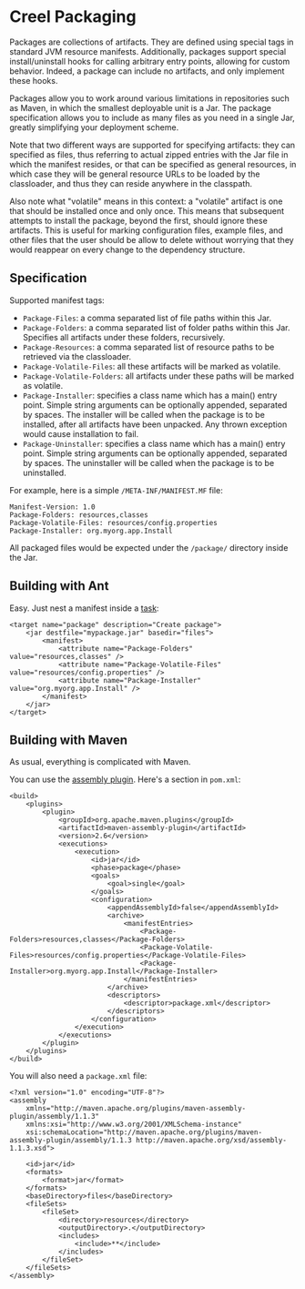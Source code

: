 Creel Packaging
===============

Packages are collections of artifacts. They are defined using special tags in standard JVM resource manifests. Additionally, packages support special install/uninstall hooks for calling arbitrary entry points, allowing for custom behavior. Indeed, a package can include no artifacts, and only implement these hooks.

Packages allow you to work around various limitations in repositories such as Maven, in which the smallest deployable unit is a Jar. The package specification allows you to include as many files as you need in a single Jar, greatly simplifying your deployment scheme.

Note that two different ways are supported for specifying artifacts: they can specified as files, thus referring to actual zipped entries with the Jar file in which the manifest resides, or that can be specified as general resources, in which case they will be general resource URLs to be loaded by the classloader, and thus they can reside anywhere in the classpath.

Also note what "volatile" means in this context: a "volatile" artifact is one that should be installed once and only once. This means that subsequent attempts to install the package, beyond the first, should ignore these artifacts. This is useful for marking configuration files, example files, and other files that the user should be allow to delete without worrying that they would reappear on every change to the dependency structure.


Specification
-------------

Supported manifest tags:

* `Package-Files`: a comma separated list of file paths within this Jar.
* `Package-Folders`: a comma separated list of folder paths within this Jar. Specifies all artifacts under these folders, recursively.
* `Package-Resources`: a comma separated list of resource paths to be retrieved via the classloader.
* `Package-Volatile-Files`: all these artifacts will be marked as volatile.
* `Package-Volatile-Folders`: all artifacts under these paths will be marked as volatile.
* `Package-Installer`: specifies a class name which has a main() entry point. Simple string arguments can be optionally appended, separated by spaces. The installer will be called when the package is to be installed, after all artifacts have been unpacked. Any thrown exception would cause installation to fail.
* `Package-Uninstaller`: specifies a class name which has a main() entry point. Simple string arguments can be optionally appended, separated by spaces. The uninstaller will be called when the package is to be uninstalled.

For example, here is a simple `/META-INF/MANIFEST.MF` file:

    Manifest-Version: 1.0
    Package-Folders: resources,classes
    Package-Volatile-Files: resources/config.properties
    Package-Installer: org.myorg.app.Install

All packaged files would be expected under the `/package/` directory inside the Jar.


Building with Ant
-----------------

Easy. Just nest a manifest inside a [<jar> task](https://ant.apache.org/manual/Tasks/jar.html):

    <target name="package" description="Create package">
        <jar destfile="mypackage.jar" basedir="files">
            <manifest>
                <attribute name="Package-Folders" value="resources,classes" />
                <attribute name="Package-Volatile-Files" value="resources/config.properties" />
                <attribute name="Package-Installer" value="org.myorg.app.Install" />
            </manifest>
        </jar>
    </target>


Building with Maven
-------------------

As usual, everything is complicated with Maven.

You can use the [assembly plugin](http://maven.apache.org/plugins/maven-assembly-plugin/). Here's a section in `pom.xml`:

    <build>
        <plugins>
            <plugin>
                <groupId>org.apache.maven.plugins</groupId>
                <artifactId>maven-assembly-plugin</artifactId>
                <version>2.6</version>
                <executions>
                    <execution>
                        <id>jar</id>
                        <phase>package</phase>
                        <goals>
                            <goal>single</goal>
                        </goals>
                        <configuration>
                            <appendAssemblyId>false</appendAssemblyId>
                            <archive>
                                <manifestEntries>
                                    <Package-Folders>resources,classes</Package-Folders>
                                    <Package-Volatile-Files>resources/config.properties</Package-Volatile-Files>
                                    <Package-Installer>org.myorg.app.Install</Package-Installer>
                                </manifestEntries>
                            </archive>
                            <descriptors>
                                <descriptor>package.xml</descriptor>
                            </descriptors>
                        </configuration>
                    </execution>
                </executions>
            </plugin>
        </plugins>
    </build>

You will also need a `package.xml` file:

    <?xml version="1.0" encoding="UTF-8"?>
    <assembly
        xmlns="http://maven.apache.org/plugins/maven-assembly-plugin/assembly/1.1.3"
        xmlns:xsi="http://www.w3.org/2001/XMLSchema-instance"
        xsi:schemaLocation="http://maven.apache.org/plugins/maven-assembly-plugin/assembly/1.1.3 http://maven.apache.org/xsd/assembly-1.1.3.xsd">
    
        <id>jar</id>
        <formats>
            <format>jar</format>
        </formats>
        <baseDirectory>files</baseDirectory>
        <fileSets>
            <fileSet>
                <directory>resources</directory>
                <outputDirectory>.</outputDirectory>
                <includes>
                    <include>**</include>
                </includes>
            </fileSet>
        </fileSets>
    </assembly>
